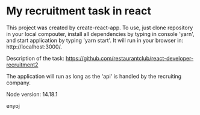 # My recruitment task in react

This project was created by create-react-app. To use, just clone repository in your local compouter, install all dependencies by typing in console 'yarn', and start application by typing 'yarn start'. It will run in your browser in: http://localhost:3000/. 

Description of the task:
https://github.com/restaurantclub/react-developer-recruitment2

The application will run as long as the 'api' is handled by the recruiting company.

Node version: 14.18.1

enyoj

